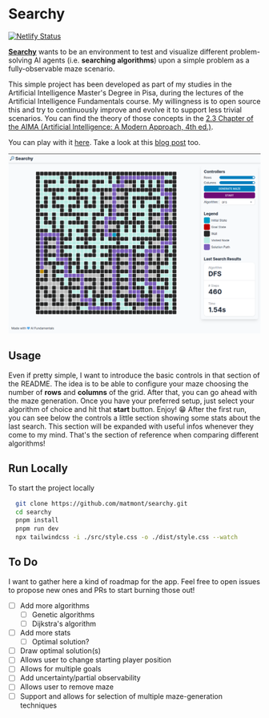 # Searchy

[![Netlify Status](https://api.netlify.com/api/v1/badges/8f76a1ae-2e30-4ee5-8f86-b2332797cbb6/deploy-status)](https://app.netlify.com/sites/searchy-aif/deploys)

[**Searchy**](https://searchy-aif.netlify.app/) wants to be an environment to test and visualize different problem-solving AI agents (i.e.
**searching algorithms**) upon a simple problem as a fully-observable maze scenario.

This simple project has been developed as part of my studies in the Artificial Intelligence Master's Degree in Pisa, during the lectures of the Artificial Intelligence Fundamentals course. My willingness is to open source this and try to continuously improve and evolve it to support less trivial scenarios. You can find the theory of those concepts in the [2.3 Chapter of the AIMA (Artificial Intelligence: A Modern Approach, 4th ed.)](https://aima.cs.berkeley.edu/).

You can play with it [here](https://searchy-aif.netlify.app/). Take a look at this [blog post](https://mmont.dev/blog/problem-solving-agents) too.

![Searchy Screenshot](public/media/searchy-screenshot.png)

## Usage

Even if pretty simple, I want to introduce the basic controls in that section of the README. The idea is to be able to configure your maze choosing the number of **rows** and **columns** of the grid. After that, you can go ahead with the maze generation. Once you have your preferred setup, just select your algorithm of choice and hit that **start** button. Enjoy! 😁
After the first run, you can see below the controls a little section showing some stats about the last search. This section will be expanded with useful infos whenever they come to my mind. That's the section of reference when comparing different algorithms!

## Run Locally

To start the project locally

```bash
  git clone https://github.com/matmont/searchy.git
  cd searchy
  pnpm install
  pnpm run dev
  npx tailwindcss -i ./src/style.css -o ./dist/style.css --watch
```

## To Do

I want to gather here a kind of roadmap for the app. Feel free to open issues to propose new ones and PRs to start burning those out!

- [ ] Add more algorithms
  - [ ] Genetic algorithms
  - [ ] Dijkstra's algorithm
- [ ] Add more stats
  - [ ] Optimal solution?
- [ ] Draw optimal solution(s)
- [ ] Allows user to change starting player position
- [ ] Allows for multiple goals
- [ ] Add uncertainty/partial observability
- [ ] Allows user to remove maze
- [ ] Support and allows for selection of multiple maze-generation techniques
